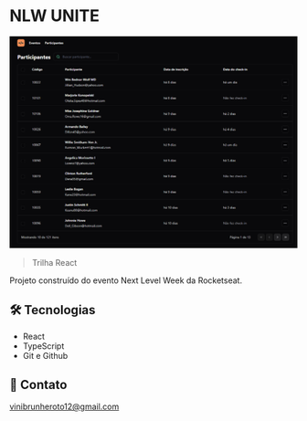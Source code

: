 # NLW UNITE 

![preview](./.github/nlw-unite-react.png)

> Trilha React

Projeto construído do evento Next Level Week da Rocketseat.

## 🛠 Tecnologias

- React
- TypeScript
- Git e Github

## 💛 Contato

vinibrunheroto12@gmail.com
